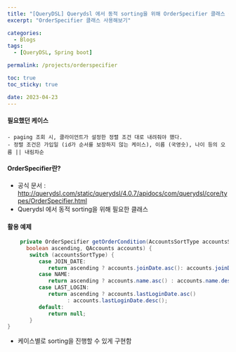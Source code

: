 ```yaml
---
title: "[QueryDSL] Querydsl 에서 동적 sorting을 위해 OrderSpecifier 클래스 구현"
excerpt: "OrderSpecifier 클래스 사용해보기"

categories:
  - Blogs
tags:
  - [QueryDSL, Spring boot]

permalink: /projects/orderspecifier

toc: true
toc_sticky: true

date: 2023-04-23
---
```


#### 필요했던 케이스
	- paging 조회 시, 클라이언트가 설정한 정렬 조건 대로 내려줘야 했다.
	- 정렬 조건은 가입일 (id가 순서를 보장하지 않는 케이스), 이름 (국영숫), 나이 등의 오름 || 내림차순
	
#### OrderSpecifier란?
- 공식 문서 : http://querydsl.com/static/querydsl/4.0.7/apidocs/com/querydsl/core/types/OrderSpecifier.html
- Querydsl 에서 동적 sorting을 위해 필요한 클래스

#### 활용 예제
``` java
	private OrderSpecifier getOrderCondition(AccountsSortType accountsSortType,  
      boolean ascending, QAccounts accounts) {  
	   switch (accountsSortType) {  
	      case JOIN_DATE:  
	         return ascending ? accounts.joinDate.asc(): accounts.joinDate.desc();  
	      case NAME:  
	         return ascending ? accounts.name.asc() : accounts.name.desc();  
	      case LAST_LOGIN:  
	         return ascending ? accounts.lastLoginDate.asc()  
	               : accounts.lastLoginDate.desc();  
	      default:  
	         return null;  
	   }  
}
```
- 케이스별로 sorting을 진행할 수 있게 구현함